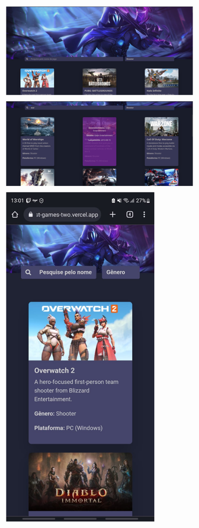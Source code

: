 ![img1](https://raw.githubusercontent.com/vncscampos/list_games/main/.github/img1.png)

![img2](https://raw.githubusercontent.com/vncscampos/list_games/main/.github/img2.png)

<img src="https://raw.githubusercontent.com/vncscampos/list_games/main/.github/img3.jpeg" width="400" />

